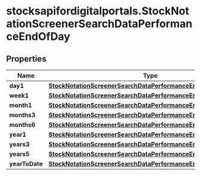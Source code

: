 # stocksapifordigitalportals.StockNotationScreenerSearchDataPerformanceEndOfDay

## Properties

Name | Type | Description | Notes
------------ | ------------- | ------------- | -------------
**day1** | [**StockNotationScreenerSearchDataPerformanceEndOfDayDay1**](StockNotationScreenerSearchDataPerformanceEndOfDayDay1.md) |  | [optional] 
**week1** | [**StockNotationScreenerSearchDataPerformanceEndOfDayWeek1**](StockNotationScreenerSearchDataPerformanceEndOfDayWeek1.md) |  | [optional] 
**month1** | [**StockNotationScreenerSearchDataPerformanceEndOfDayMonth1**](StockNotationScreenerSearchDataPerformanceEndOfDayMonth1.md) |  | [optional] 
**months3** | [**StockNotationScreenerSearchDataPerformanceEndOfDayMonths3**](StockNotationScreenerSearchDataPerformanceEndOfDayMonths3.md) |  | [optional] 
**months6** | [**StockNotationScreenerSearchDataPerformanceEndOfDayMonths6**](StockNotationScreenerSearchDataPerformanceEndOfDayMonths6.md) |  | [optional] 
**year1** | [**StockNotationScreenerSearchDataPerformanceEndOfDayYear1**](StockNotationScreenerSearchDataPerformanceEndOfDayYear1.md) |  | [optional] 
**years3** | [**StockNotationScreenerSearchDataPerformanceEndOfDayYears3**](StockNotationScreenerSearchDataPerformanceEndOfDayYears3.md) |  | [optional] 
**years5** | [**StockNotationScreenerSearchDataPerformanceEndOfDayYears5**](StockNotationScreenerSearchDataPerformanceEndOfDayYears5.md) |  | [optional] 
**yearToDate** | [**StockNotationScreenerSearchDataPerformanceEndOfDayYearToDate**](StockNotationScreenerSearchDataPerformanceEndOfDayYearToDate.md) |  | [optional] 


